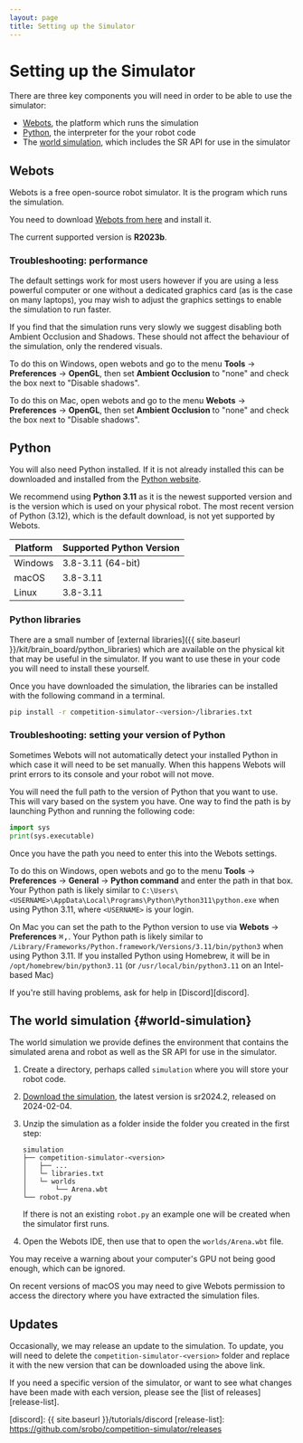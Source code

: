 ```yaml
---
layout: page
title: Setting up the Simulator
---
```


Setting up the Simulator
========================

There are three key components you will need in order to be able to use the simulator:

- [Webots](#webots), the platform which runs the simulation
- [Python](#python), the interpreter for the your robot code
- The [world simulation](#world-simulation), which includes the SR API for use in the simulator


## Webots

Webots is a free open-source robot simulator. It is the program which runs the simulation.

You need to download [Webots from here](https://cyberbotics.com/#download) and install it.

The current supported version is **R2023b**.

### Troubleshooting: performance

The default settings work for most users however if you are using a less powerful computer or one without a dedicated graphics card (as is the case on many laptops), you may wish to adjust the graphics settings to enable the simulation to run faster.

If you find that the simulation runs very slowly we suggest disabling both Ambient Occlusion and Shadows.
These should not affect the behaviour of the simulation, only the rendered visuals.

To do this on Windows, open webots and go to the menu **Tools** &rarr; **Preferences** &rarr; **OpenGL**, then set **Ambient Occlusion** to "none" and check the box next to "Disable shadows".

To do this on Mac, open webots and go to the menu **Webots** &rarr; **Preferences** &rarr; **OpenGL**, then set **Ambient Occlusion** to "none" and check the box next to "Disable shadows".

## Python

You will also need Python installed.
If it is not already installed this can be downloaded and installed from the [Python website](https://www.python.org/downloads/).

We recommend using **Python 3.11** as it is the newest supported version and is the version which is used on your physical robot.
The most recent version of Python (3.12), which is the default download, is not yet supported by Webots.

| Platform | Supported Python Version |
|----------|--------------------------|
| Windows  | 3.8-3.11 (64-bit)        |
| macOS    | 3.8-3.11                 |
| Linux    | 3.8-3.11                 |


### Python libraries

There are a small number of [external libraries]({{ site.baseurl }}/kit/brain_board/python_libraries) which are available on the physical kit that may be useful in the simulator.
If you want to use these in your code you will need to install these yourself.

Once you have downloaded the simulation, the libraries can be installed with the following command in a terminal.

~~~~~bash
pip install -r competition-simulator-<version>/libraries.txt
~~~~~


### Troubleshooting: setting your version of Python

Sometimes Webots will not automatically detect your installed Python in which case it will need to be set manually.
When this happens Webots will print errors to its console and your robot will not move.

You will need the full path to the version of Python that you want to use.
This will vary based on the system you have.
One way to find the path is by launching Python and running the following code:

~~~~~ python
import sys
print(sys.executable)
~~~~~

Once you have the path you need to enter this into the Webots settings.

To do this on Windows, open webots and go to the menu **Tools** &rarr; **Preferences** &rarr; **General** &rarr; **Python command** and enter the path in that box.
Your Python path is likely similar to `C:\Users\<USERNAME>\AppData\Local\Programs\Python\Python311\python.exe` when using Python 3.11, where `<USERNAME>` is your login.

On Mac you can set the path to the Python version to use via **Webots** &rarr; **Preferences** <kbd>⌘</kbd><kbd>,</kbd>.
Your Python path is likely similar to `/Library/Frameworks/Python.framework/Versions/3.11/bin/python3` when using Python 3.11.
If you installed Python using Homebrew, it will be in `/opt/homebrew/bin/python3.11` (or `/usr/local/bin/python3.11` on an Intel-based Mac)

If you're still having problems, ask for help in [Discord][discord].


## The world simulation {#world-simulation}

The world simulation we provide defines the environment that contains the simulated arena and robot as well as the SR API for use in the simulator.

1. Create a directory, perhaps called `simulation` where you will store your robot code.
2. [Download the simulation](https://github.com/srobo/competition-simulator/releases/download/sr2024.2/competition-simulator-sr2024.2.zip), the latest version is sr2024.2, released on 2024-02-04.
3. Unzip the simulation as a folder inside the folder you created in the first step:
    ```
    simulation
    ├── competition-simulator-<version>
    │   ├── ...
    │   └─ libraries.txt
    │   └─ worlds
    │       └── Arena.wbt
    └── robot.py
    ```
    If there is not an existing `robot.py` an example one will be created when the simulator first runs.

4. Open the Webots IDE, then use that to open the `worlds/Arena.wbt` file.

You may receive a warning about your computer's GPU not being good enough, which can be ignored.

<div class="info">
On recent versions of macOS you may need to give Webots permission to access the directory where you have extracted the simulation files.
</div>


## Updates

Occasionally, we may release an update to the simulation.
To update, you will need to delete the `competition-simulator-<version>` folder and replace it with the new version that can be downloaded using the above link.

If you need a specific version of the simulator, or want to see what changes have been made with each version, please see the [list of releases][release-list].

[discord]: {{ site.baseurl }}/tutorials/discord
[release-list]: https://github.com/srobo/competition-simulator/releases
